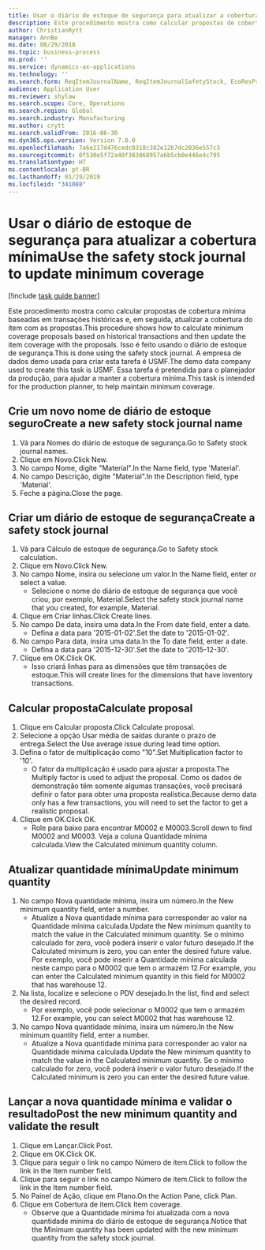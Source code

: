 ```yaml
---
title: Usar o diário de estoque de segurança para atualizar a cobertura mínima
description: Este procedimento mostra como calcular propostas de cobertura mínima baseadas em transações históricas e, em seguida, atualizar a cobertura do item com as propostas.
author: ChristianRytt
manager: AnnBe
ms.date: 08/29/2018
ms.topic: business-process
ms.prod: ''
ms.service: dynamics-ax-applications
ms.technology: ''
ms.search.form: ReqItemJournalName, ReqItemJournalSafetyStock, EcoResProductInformationDialog, EcoResProductDetailsExtended, ReqItemTable
audience: Application User
ms.reviewer: shylaw
ms.search.scope: Core, Operations
ms.search.region: Global
ms.search.industry: Manufacturing
ms.author: crytt
ms.search.validFrom: 2016-06-30
ms.dyn365.ops.version: Version 7.0.0
ms.openlocfilehash: 7a6e217d476cedc0318c382e12b7dc2036e557c3
ms.sourcegitcommit: 0f530e5f72a40f383868957a6b5cb0e446e4c795
ms.translationtype: HT
ms.contentlocale: pt-BR
ms.lasthandoff: 01/29/2019
ms.locfileid: "341088"
---
```

# <a name="use-the-safety-stock-journal-to-update-minimum-coverage"></a><span data-ttu-id="39286-103">Usar o diário de estoque de segurança para atualizar a cobertura mínima</span><span class="sxs-lookup"><span data-stu-id="39286-103">Use the safety stock journal to update minimum coverage</span></span>

[!include [task guide banner](../../includes/task-guide-banner.md)]

<span data-ttu-id="39286-104">Este procedimento mostra como calcular propostas de cobertura mínima baseadas em transações históricas e, em seguida, atualizar a cobertura do item com as propostas.</span><span class="sxs-lookup"><span data-stu-id="39286-104">This procedure shows how to calculate minimum coverage proposals based on historical transactions and then update the item coverage with the proposals.</span></span> <span data-ttu-id="39286-105">Isso é feito usando o diário de estoque de segurança.</span><span class="sxs-lookup"><span data-stu-id="39286-105">This is done using the safety stock journal.</span></span> <span data-ttu-id="39286-106">A empresa de dados demo usada para criar esta tarefa é USMF.</span><span class="sxs-lookup"><span data-stu-id="39286-106">The demo data company used to create this task is USMF.</span></span> <span data-ttu-id="39286-107">Essa tarefa é pretendida para o planejador da produção, para ajudar a manter a cobertura mínima.</span><span class="sxs-lookup"><span data-stu-id="39286-107">This task is intended for the production planner, to help maintain minimum coverage.</span></span>


## <a name="create-a-new-safety-stock-journal-name"></a><span data-ttu-id="39286-108">Crie um novo nome de diário de estoque seguro</span><span class="sxs-lookup"><span data-stu-id="39286-108">Create a new safety stock journal name</span></span>
1. <span data-ttu-id="39286-109">Vá para Nomes do diário de estoque de segurança.</span><span class="sxs-lookup"><span data-stu-id="39286-109">Go to Safety stock journal names.</span></span>
2. <span data-ttu-id="39286-110">Clique em Novo.</span><span class="sxs-lookup"><span data-stu-id="39286-110">Click New.</span></span>
3. <span data-ttu-id="39286-111">No campo Nome, digite "Material".</span><span class="sxs-lookup"><span data-stu-id="39286-111">In the Name field, type 'Material'.</span></span>
4. <span data-ttu-id="39286-112">No campo Descrição, digite "Material".</span><span class="sxs-lookup"><span data-stu-id="39286-112">In the Description field, type 'Material'.</span></span>
5. <span data-ttu-id="39286-113">Feche a página.</span><span class="sxs-lookup"><span data-stu-id="39286-113">Close the page.</span></span>

## <a name="create-a-safety-stock-journal"></a><span data-ttu-id="39286-114">Criar um diário de estoque de segurança</span><span class="sxs-lookup"><span data-stu-id="39286-114">Create a safety stock journal</span></span>
1. <span data-ttu-id="39286-115">Vá para Cálculo de estoque de segurança.</span><span class="sxs-lookup"><span data-stu-id="39286-115">Go to Safety stock calculation.</span></span>
2. <span data-ttu-id="39286-116">Clique em Novo.</span><span class="sxs-lookup"><span data-stu-id="39286-116">Click New.</span></span>
3. <span data-ttu-id="39286-117">No campo Nome, insira ou selecione um valor.</span><span class="sxs-lookup"><span data-stu-id="39286-117">In the Name field, enter or select a value.</span></span>
    * <span data-ttu-id="39286-118">Selecione o nome do diário de estoque de segurança que você criou, por exemplo, Material.</span><span class="sxs-lookup"><span data-stu-id="39286-118">Select the safety stock journal name that you created, for example, Material.</span></span>  
4. <span data-ttu-id="39286-119">Clique em Criar linhas.</span><span class="sxs-lookup"><span data-stu-id="39286-119">Click Create lines.</span></span>
5. <span data-ttu-id="39286-120">No campo De data, insira uma data.</span><span class="sxs-lookup"><span data-stu-id="39286-120">In the From date field, enter a date.</span></span>
    * <span data-ttu-id="39286-121">Defina a data para '2015-01-02'.</span><span class="sxs-lookup"><span data-stu-id="39286-121">Set the date to '2015-01-02'.</span></span>  
6. <span data-ttu-id="39286-122">No campo Para data, insira uma data.</span><span class="sxs-lookup"><span data-stu-id="39286-122">In the To date field, enter a date.</span></span>
    * <span data-ttu-id="39286-123">Defina a data para '2015-12-30'.</span><span class="sxs-lookup"><span data-stu-id="39286-123">Set the date to '2015-12-30'.</span></span>  
7. <span data-ttu-id="39286-124">Clique em OK.</span><span class="sxs-lookup"><span data-stu-id="39286-124">Click OK.</span></span>
    * <span data-ttu-id="39286-125">Isso criará linhas para as dimensões que têm transações de estoque.</span><span class="sxs-lookup"><span data-stu-id="39286-125">This will create lines for the dimensions that have inventory transactions.</span></span>  

## <a name="calculate-proposal"></a><span data-ttu-id="39286-126">Calcular proposta</span><span class="sxs-lookup"><span data-stu-id="39286-126">Calculate proposal</span></span>
1. <span data-ttu-id="39286-127">Clique em Calcular proposta.</span><span class="sxs-lookup"><span data-stu-id="39286-127">Click Calculate proposal.</span></span>
2. <span data-ttu-id="39286-128">Selecione a opção Usar média de saídas durante o prazo de entrega.</span><span class="sxs-lookup"><span data-stu-id="39286-128">Select the Use average issue during lead time option.</span></span>
3. <span data-ttu-id="39286-129">Defina o fator de multiplicação como "10".</span><span class="sxs-lookup"><span data-stu-id="39286-129">Set Multiplication factor to '10'.</span></span>
    * <span data-ttu-id="39286-130">O fator da multiplicação é usado para ajustar a proposta.</span><span class="sxs-lookup"><span data-stu-id="39286-130">The Multiply factor is used to adjust the proposal.</span></span> <span data-ttu-id="39286-131">Como os dados de demonstração têm somente algumas transações, você precisará definir o fator para obter uma proposta realística.</span><span class="sxs-lookup"><span data-stu-id="39286-131">Because demo data only has a few transactions, you will need to set the factor to get a realistic proposal.</span></span>  
4. <span data-ttu-id="39286-132">Clique em OK.</span><span class="sxs-lookup"><span data-stu-id="39286-132">Click OK.</span></span>
    * <span data-ttu-id="39286-133">Role para baixo para encontrar M0002 e M0003.</span><span class="sxs-lookup"><span data-stu-id="39286-133">Scroll down to find M0002 and M0003.</span></span> <span data-ttu-id="39286-134">Veja a coluna Quantidade mínima calculada.</span><span class="sxs-lookup"><span data-stu-id="39286-134">View the Calculated minimum quantity column.</span></span>   

## <a name="update-minimum-quantity"></a><span data-ttu-id="39286-135">Atualizar quantidade mínima</span><span class="sxs-lookup"><span data-stu-id="39286-135">Update minimum quantity</span></span>
1. <span data-ttu-id="39286-136">No campo Nova quantidade mínima, insira um número.</span><span class="sxs-lookup"><span data-stu-id="39286-136">In the New minimum quantity field, enter a number.</span></span>
    * <span data-ttu-id="39286-137">Atualize a Nova quantidade mínima para corresponder ao valor na Quantidade mínima calculada.</span><span class="sxs-lookup"><span data-stu-id="39286-137">Update the New minimum quantity to match the value in the Calculated minimum quantity.</span></span> <span data-ttu-id="39286-138">Se o mínimo calculado for zero, você poderá inserir o valor futuro desejado.</span><span class="sxs-lookup"><span data-stu-id="39286-138">If the Calculated minimum is zero,  you can enter the desired future value.</span></span> <span data-ttu-id="39286-139">Por exemplo, você pode inserir a Quantidade mínima calculada neste campo para o M0002 que tem o armazém 12.</span><span class="sxs-lookup"><span data-stu-id="39286-139">For example, you can enter the Calculated minimum quantity in this field for M0002 that has warehouse 12.</span></span>  
2. <span data-ttu-id="39286-140">Na lista, localize e selecione o PDV desejado.</span><span class="sxs-lookup"><span data-stu-id="39286-140">In the list, find and select the desired record.</span></span>
    * <span data-ttu-id="39286-141">Por exemplo, você pode selecionar o M0002 que tem o armazém 12.</span><span class="sxs-lookup"><span data-stu-id="39286-141">For example, you can select M0002 that has warehouse 12.</span></span>  
3. <span data-ttu-id="39286-142">No campo Nova quantidade mínima, insira um número.</span><span class="sxs-lookup"><span data-stu-id="39286-142">In the New minimum quantity field, enter a number.</span></span>
    * <span data-ttu-id="39286-143">Atualize a Nova quantidade mínima para corresponder ao valor na Quantidade mínima calculada.</span><span class="sxs-lookup"><span data-stu-id="39286-143">Update the New minimum quantity to match the value in the Calculated minimum quantity.</span></span> <span data-ttu-id="39286-144">Se o mínimo calculado for zero, você poderá inserir o valor futuro desejado.</span><span class="sxs-lookup"><span data-stu-id="39286-144">If the Calculated minimum is zero you can enter the desired future value.</span></span>  

## <a name="post-the-new-minimum-quantity-and-validate-the-result"></a><span data-ttu-id="39286-145">Lançar a nova quantidade mínima e validar o resultado</span><span class="sxs-lookup"><span data-stu-id="39286-145">Post the new minimum quantity and validate the result</span></span>
1. <span data-ttu-id="39286-146">Clique em Lançar.</span><span class="sxs-lookup"><span data-stu-id="39286-146">Click Post.</span></span>
2. <span data-ttu-id="39286-147">Clique em OK.</span><span class="sxs-lookup"><span data-stu-id="39286-147">Click OK.</span></span>
3. <span data-ttu-id="39286-148">Clique para seguir o link no campo Número de item.</span><span class="sxs-lookup"><span data-stu-id="39286-148">Click to follow the link in the Item number field.</span></span>
4. <span data-ttu-id="39286-149">Clique para seguir o link no campo Número de item.</span><span class="sxs-lookup"><span data-stu-id="39286-149">Click to follow the link in the Item number field.</span></span>
5. <span data-ttu-id="39286-150">No Painel de Ação, clique em Plano.</span><span class="sxs-lookup"><span data-stu-id="39286-150">On the Action Pane, click Plan.</span></span>
6. <span data-ttu-id="39286-151">Clique em Cobertura de item.</span><span class="sxs-lookup"><span data-stu-id="39286-151">Click Item coverage.</span></span>
    * <span data-ttu-id="39286-152">Observe que a Quantidade mínima foi atualizada com a nova quantidade mínima do diário de estoque de segurança.</span><span class="sxs-lookup"><span data-stu-id="39286-152">Notice that the Minimum quantity has been updated with the new minimum quantity from the safety stock journal.</span></span>  

